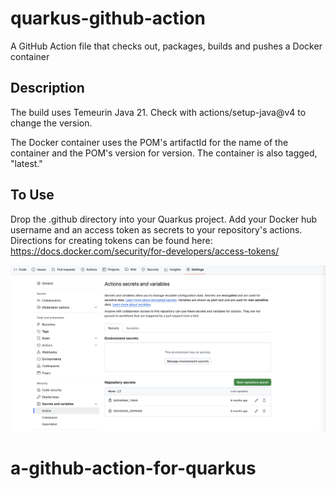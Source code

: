 # quarkus-github-action
A GitHub Action file that checks out, packages, builds and pushes a Docker container

## Description
The build uses Temeurin Java 21.  Check with actions/setup-java@v4 to change the version.

The Docker container uses the POM's artifactId for the name of the container and the POM's version for version.  The container is also tagged, "latest."

## To Use
Drop the .github directory into your Quarkus project.  Add your Docker hub username and an access token as secrets to your repository's actions.  Directions for creating tokens can be found here: https://docs.docker.com/security/for-developers/access-tokens/

![actions-secrets-values](actions-secrets-values.png)


# a-github-action-for-quarkus
